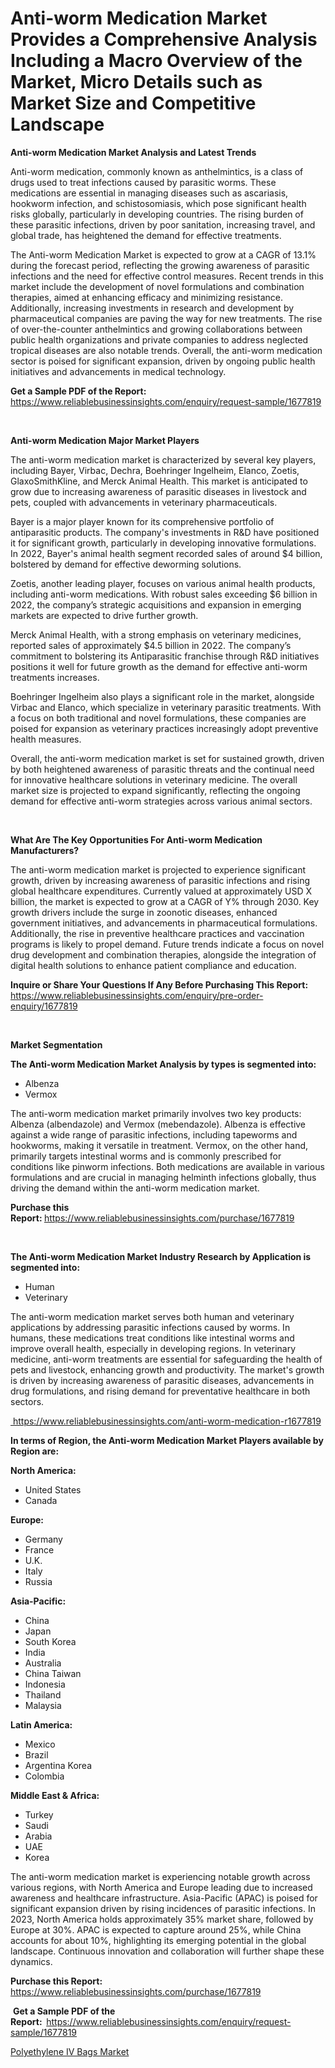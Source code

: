 <p><h1>Anti-worm Medication Market Provides a Comprehensive Analysis Including a Macro Overview of the Market, Micro Details such as Market Size and Competitive Landscape</h1></p><p><strong>Anti-worm Medication Market Analysis and Latest Trends</strong></p>
<p><p>Anti-worm medication, commonly known as anthelmintics, is a class of drugs used to treat infections caused by parasitic worms. These medications are essential in managing diseases such as ascariasis, hookworm infection, and schistosomiasis, which pose significant health risks globally, particularly in developing countries. The rising burden of these parasitic infections, driven by poor sanitation, increasing travel, and global trade, has heightened the demand for effective treatments.</p><p>The Anti-worm Medication Market is expected to grow at a CAGR of 13.1% during the forecast period, reflecting the growing awareness of parasitic infections and the need for effective control measures. Recent trends in this market include the development of novel formulations and combination therapies, aimed at enhancing efficacy and minimizing resistance. Additionally, increasing investments in research and development by pharmaceutical companies are paving the way for new treatments. The rise of over-the-counter anthelmintics and growing collaborations between public health organizations and private companies to address neglected tropical diseases are also notable trends. Overall, the anti-worm medication sector is poised for significant expansion, driven by ongoing public health initiatives and advancements in medical technology.</p></p>
<p><strong>Get a Sample PDF of the Report:&nbsp;</strong> <a href="https://www.reliablebusinessinsights.com/enquiry/request-sample/1677819?utm_campaign=3353&utm_medium=2&utm_source=Github&utm_content=ia&utm_term=25032025&utm_id=anti-worm-medication">https://www.reliablebusinessinsights.com/enquiry/request-sample/1677819</a></p>
<p>&nbsp;</p>
<p><strong>Anti-worm Medication Major Market Players</strong></p>
<p><p>The anti-worm medication market is characterized by several key players, including Bayer, Virbac, Dechra, Boehringer Ingelheim, Elanco, Zoetis, GlaxoSmithKline, and Merck Animal Health. This market is anticipated to grow due to increasing awareness of parasitic diseases in livestock and pets, coupled with advancements in veterinary pharmaceuticals.</p><p>Bayer is a major player known for its comprehensive portfolio of antiparasitic products. The company's investments in R&D have positioned it for significant growth, particularly in developing innovative formulations. In 2022, Bayer's animal health segment recorded sales of around $4 billion, bolstered by demand for effective deworming solutions.</p><p>Zoetis, another leading player, focuses on various animal health products, including anti-worm medications. With robust sales exceeding $6 billion in 2022, the company’s strategic acquisitions and expansion in emerging markets are expected to drive further growth.</p><p>Merck Animal Health, with a strong emphasis on veterinary medicines, reported sales of approximately $4.5 billion in 2022. The company’s commitment to bolstering its Antiparasitic franchise through R&D initiatives positions it well for future growth as the demand for effective anti-worm treatments increases.</p><p>Boehringer Ingelheim also plays a significant role in the market, alongside Virbac and Elanco, which specialize in veterinary parasitic treatments. With a focus on both traditional and novel formulations, these companies are poised for expansion as veterinary practices increasingly adopt preventive health measures.</p><p>Overall, the anti-worm medication market is set for sustained growth, driven by both heightened awareness of parasitic threats and the continual need for innovative healthcare solutions in veterinary medicine. The overall market size is projected to expand significantly, reflecting the ongoing demand for effective anti-worm strategies across various animal sectors.</p></p>
<p>&nbsp;</p>
<p><strong>What Are The Key Opportunities For Anti-worm Medication Manufacturers?</strong></p>
<p><p>The anti-worm medication market is projected to experience significant growth, driven by increasing awareness of parasitic infections and rising global healthcare expenditures. Currently valued at approximately USD X billion, the market is expected to grow at a CAGR of Y% through 2030. Key growth drivers include the surge in zoonotic diseases, enhanced government initiatives, and advancements in pharmaceutical formulations. Additionally, the rise in preventive healthcare practices and vaccination programs is likely to propel demand. Future trends indicate a focus on novel drug development and combination therapies, alongside the integration of digital health solutions to enhance patient compliance and education.</p></p>
<p><strong>Inquire or Share Your Questions If Any Before Purchasing This Report:</strong> <a href="https://www.reliablebusinessinsights.com/enquiry/pre-order-enquiry/1677819?utm_campaign=3353&utm_medium=2&utm_source=Github&utm_content=ia&utm_term=25032025&utm_id=anti-worm-medication">https://www.reliablebusinessinsights.com/enquiry/pre-order-enquiry/1677819</a></p>
<p>&nbsp;</p>
<p><strong>Market Segmentation</strong></p>
<p><strong>The Anti-worm Medication Market Analysis by types is segmented into:</strong></p>
<p><ul><li>Albenza</li><li>Vermox</li></ul></p>
<p><p>The anti-worm medication market primarily involves two key products: Albenza (albendazole) and Vermox (mebendazole). Albenza is effective against a wide range of parasitic infections, including tapeworms and hookworms, making it versatile in treatment. Vermox, on the other hand, primarily targets intestinal worms and is commonly prescribed for conditions like pinworm infections. Both medications are available in various formulations and are crucial in managing helminth infections globally, thus driving the demand within the anti-worm medication market.</p></p>
<p><strong>Purchase this Report:&nbsp;</strong><a href="https://www.reliablebusinessinsights.com/purchase/1677819?utm_campaign=3353&utm_medium=2&utm_source=Github&utm_content=ia&utm_term=25032025&utm_id=anti-worm-medication">https://www.reliablebusinessinsights.com/purchase/1677819</a></p>
<p>&nbsp;</p>
<p><strong>The Anti-worm Medication Market Industry Research by Application is segmented into:</strong></p>
<p><ul><li>Human</li><li>Veterinary</li></ul></p>
<p><p>The anti-worm medication market serves both human and veterinary applications by addressing parasitic infections caused by worms. In humans, these medications treat conditions like intestinal worms and improve overall health, especially in developing regions. In veterinary medicine, anti-worm treatments are essential for safeguarding the health of pets and livestock, enhancing growth and productivity. The market's growth is driven by increasing awareness of parasitic diseases, advancements in drug formulations, and rising demand for preventative healthcare in both sectors.</p></p>
<p><a href="https://www.reliablebusinessinsights.com/anti-worm-medication-r1677819?utm_campaign=3353&utm_medium=2&utm_source=Github&utm_content=ia&utm_term=25032025&utm_id=anti-worm-medication">&nbsp;https://www.reliablebusinessinsights.com/anti-worm-medication-r1677819</a></p>
<p><strong>In terms of Region, the Anti-worm Medication Market Players available by Region are:</strong></p>
<p>
    <p> <strong> North America: </strong>
        <ul>
            <li>United States</li>
            <li>Canada</li>
        </ul>
        </p> 
    <p> <strong> Europe: </strong>
        <ul>
            <li>Germany</li>
            <li>France</li>
            <li>U.K.</li>
            <li>Italy</li>
            <li>Russia</li>
        </ul>
        </p> 
    <p> <strong> Asia-Pacific: </strong>
        <ul>
            <li>China</li>
            <li>Japan</li>
            <li>South Korea</li>
            <li>India</li>
            <li>Australia</li>
            <li>China Taiwan</li>
            <li>Indonesia</li>
            <li>Thailand</li>
            <li>Malaysia</li>
        </ul>
        </p> 
    <p> <strong> Latin America: </strong>
        <ul>
            <li>Mexico</li>
            <li>Brazil</li>
            <li>Argentina Korea</li>
            <li>Colombia</li>
        </ul>
        </p> 
    <p> <strong> Middle East & Africa: </strong>
        <ul>
            <li>Turkey</li>
            <li>Saudi</li>
            <li>Arabia</li>
            <li>UAE</li>
            <li>Korea</li>
        </ul>
    </p>
    </p>
<p><p>The anti-worm medication market is experiencing notable growth across various regions, with North America and Europe leading due to increased awareness and healthcare infrastructure. Asia-Pacific (APAC) is poised for significant expansion driven by rising incidences of parasitic infections. In 2023, North America holds approximately 35% market share, followed by Europe at 30%. APAC is expected to capture around 25%, while China accounts for about 10%, highlighting its emerging potential in the global landscape. Continuous innovation and collaboration will further shape these dynamics.</p></p>
<p><strong>Purchase this Report: </strong><a href="https://www.reliablebusinessinsights.com/purchase/1677819?utm_campaign=3353&utm_medium=2&utm_source=Github&utm_content=ia&utm_term=25032025&utm_id=anti-worm-medication">https://www.reliablebusinessinsights.com/purchase/1677819</a></p>
<p>&nbsp;<strong>Get a Sample PDF of the Report:&nbsp;&nbsp;</strong><a href="https://www.reliablebusinessinsights.com/enquiry/request-sample/1677819?utm_campaign=3353&utm_medium=2&utm_source=Github&utm_content=ia&utm_term=25032025&utm_id=anti-worm-medication">https://www.reliablebusinessinsights.com/enquiry/request-sample/1677819</a></p>
<p><strong></strong></p>
<p><p><a href="https://github.com/storcweithzg/Market-Research-Report-List-1/blob/main/polyethylene-iv-bags-market.md?utm_campaign=3353&utm_medium=2&utm_source=Github&utm_content=ia&utm_term=25032025&utm_id=anti-worm-medication">Polyethylene IV Bags Market</a></p></p>